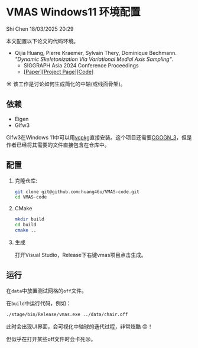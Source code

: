 # VMAS Windows11 环境配置
Shi Chen 
18/03/2025 20:29

本文配置以下论文的代码环境。
- Qijia Huang, Pierre Kraemer, Sylvain Thery, Dominique Bechmann. *"Dynamic Skeletonization Via Variational Medial Axis Sampling"*. 
  - SIGGRAPH Asia 2024 Conference Proceedings
  - [[Paper](https://huang46u.github.io/VMAS/static/pdfs/Dynamic_Skeletonization_via_Variational_Medial_Axis_Sampling.pdf)][[Project Page](https://huang46u.github.io/VMAS/)][[Code](https://github.com/huang46u/VMAS-code)]
  
:sunny: 该工作是讨论如何生成简化的中轴(或线面骨架)。
## 依赖
- Eigen
- Glfw3

Glfw3在Windows 11中可以用[vcpkg](https://github.com/microsoft/vcpkg)直接安装。这个项目还需要[CGOGN_3](https://github.com/cgogn/CGoGN_3)，但是作者已经将其需要的文件直接包含在仓库中。

## 配置
1. 克隆仓库:
   ```sh
   git clone git@github.com:huang46u/VMAS-code.git
   cd VMAS-code
   ```

2. CMake
   ```sh
   mkdir build
   cd build
   cmake ..
   ```

3. 生成

   打开Visual Studio，Release下右键vmas项目点击生成。

## 运行
在`data`中放置测试网格的`off`文件。

在`build`中运行代码，例如：
   ```sh
   ./stage/bin/Release/vmas.exe ../data/chair.off
   ```

此时会出现UI界面，会可视化中轴球的迭代过程，非常炫酷 :heart_eyes:！

但似乎在打开某些off文件时会卡死:dizzy_face:。